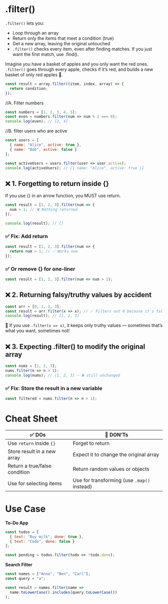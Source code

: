 # .filter()
`.filter()` lets you:
- Loop through an array
- Return only the items that meet a condition (true)
- Get a new array, leaving the original untouched
- `.filter()` checks every item, even after finding matches. If you just want the first match, use .find().

Imagine you have a basket of apples and you only want the red ones. `.filter()` goes through every apple, checks if it’s red, and builds a new basket of only red apples 🍎.

```js
const result = array.filter((item, index, array) => {
  return condition;
});
```

//A. Filter numbers
```js
const numbers = [1, 2, 3, 4, 5];
const even = numbers.filter(num => num % 2 === 0);
console.log(even); // [2, 4]
```

//B. filter users who are active
```js
const users = [
  { name: "Alice", active: true },
  { name: "Bob", active: false }
];

const activeUsers = users.filter(user => user.active);
console.log(activeUsers); // [{ name: "Alice", active: true }]
```

## ❌ 1. Forgetting to return inside {}
If you use {} in an arrow function, you MUST use return.

```js
const result = [1, 2, 3].filter(num => {
  num > 1; // ❌ Nothing returned
});

console.log(result); // []
```

### ✅ Fix: Add return
```js
const result = [1, 2, 3].filter(num => {
  return num > 1; // ✅ Works now
});
```

### ✅ Or remove {} for one-liner
```js
const result = [1, 2, 3].filter(num => num > 1);
```


## ❌ 2. Returning falsy/truthy values by accident
```js
const arr = [0, 1, 2, 3];
const result = arr.filter(x => x); // ✅ Filters out 0 because it's falsy
console.log(result); // [1, 2, 3]
```

🧠 If you use `.filter(x => x)`, it keeps only truthy values — sometimes that’s what you want, sometimes not!

## ❌ 3. Expecting .filter() to modify the original array
```js
const nums = [1, 2, 3];
nums.filter(n => n > 1);
console.log(nums); // [1, 2, 3] — ❌ still unchanged
```

### ✅ Fix: Store the result in a new variable
```js
const filtered = nums.filter(n => n > 1);
```

# Cheat Sheet
| ✅ DOs                         | 🚫 DON’Ts                                   |
| ----------------------------- | ------------------------------------------- |
| Use `return` inside `{}`      | Forget to return                            |
| Store result in a new array   | Expect it to change the original array      |
| Return a true/false condition | Return random values or objects             |
| Use for selecting items       | Use for transforming (use `.map()` instead) |

# Use Case
**To-Do App**
```js
const todos = [
  { text: "Buy milk", done: true },
  { text: "Code", done: false }
];

const pending = todos.filter(todo => !todo.done);
```

**Search Filter**
```js
const names = ["Anna", "Ben", "Carl"];
const query = "a";

const result = names.filter(name =>
  name.toLowerCase().includes(query.toLowerCase())
);

```